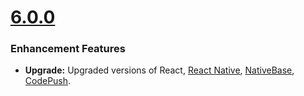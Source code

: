 # [6.0.0](http://gitstrap.com/strapmobile/NativeStarterPro-seed/tags/v6.0.0)

### Enhancement Features

- **Upgrade:** Upgraded versions of React, [React Native](https://facebook.github.io/react-native/), [NativeBase](http://nativebase.io/), [CodePush](https://github.com/Microsoft/react-native-code-push).
